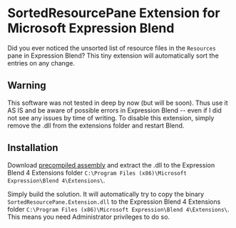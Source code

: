 # SortedResourcePane Extension for Microsoft Expression Blend

Did you ever noticed the unsorted list of resource files in the `Resources` pane in Expression Blend? This tiny extension will automatically sort the entries on any change.

## Warning

This software was not tested in deep by now (but will be soon). Thus use it AS IS and be aware of possible errors in Expression Blend -- even if I did not see any issues by time of writing. To disable this extension, simply remove the .dll from the extensions folder and restart Blend.

## Installation

Download [precompiled assembly](https://github.com/downloads/mhoyer/SortedResourcePane.Extension/SortedResourcePane.Extension.dll.zip) and extract the .dll to the Expression Blend 4 Extensions folder `C:\Program Files (x86)\Microsoft Expression\Blend 4\Extensions\`.

Simply build the solution. It will automatically try to copy the binary `SortedResourcePane.Extension.dll` to the Expression Blend 4 Extensions folder `C:\Program Files (x86)\Microsoft Expression\Blend 4\Extensions\`. This means you need Administrator privileges to do so. 

